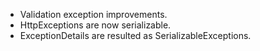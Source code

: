 * Validation exception improvements.
* HttpExceptions are now serializable.
* ExceptionDetails are resulted as SerializableExceptions.